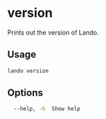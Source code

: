 version
=======

Prints out the version of Lando.

Usage
-----

```bash
lando version
```

Options
-------

```bash
  --help, -h  Show help                                                [boolean]
```
